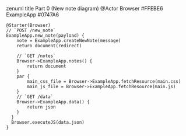 zenuml
    title Part 0 (New note diagram)
    @Actor Browser #FFEBE6
    ExampleApp #0747A6

    @Starter(Browser)
    // `POST /new_note`
    ExampleApp.new_note(payload) {
        note = ExampleApp.createNewNote(message)
        return document(redirect)

        // `GET /notes`
        Browser->ExampleApp.notes() {
            return document
        }
        par {
            main_css_file = Browser->ExampleApp.fetchResource(main.css)
            main_js_file = Browser->ExampleApp.fetchResource(main.js)
        }
        // `GET /data`
        Browser->ExampleApp.data() {
            return json
        }
      }
      Browser.executeJS(data.json)
    }